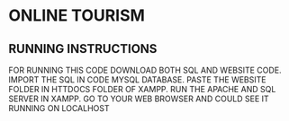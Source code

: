# ONLINE TOURISM
## RUNNING INSTRUCTIONS
FOR RUNNING THIS CODE DOWNLOAD BOTH SQL AND WEBSITE CODE.
IMPORT THE SQL IN CODE MYSQL DATABASE.
PASTE THE WEBSITE FOLDER IN HTTDOCS FOLDER OF XAMPP.
RUN THE APACHE AND SQL SERVER IN XAMPP.
GO TO YOUR WEB BROWSER AND COULD SEE IT RUNNING ON LOCALHOST
